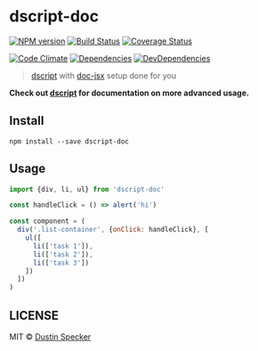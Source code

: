 # dscript-doc
[![NPM version](https://badge.fury.io/js/dscript-doc.svg)](https://badge.fury.io/js/dscript-doc) [![Build Status](https://travis-ci.org/dustinspecker/dscript-doc.svg)](https://travis-ci.org/dustinspecker/dscript-doc) [![Coverage Status](https://img.shields.io/coveralls/dustinspecker/dscript-doc.svg)](https://coveralls.io/r/dustinspecker/dscript-doc?branch=master)

[![Code Climate](https://codeclimate.com/github/dustinspecker/dscript-doc/badges/gpa.svg)](https://codeclimate.com/github/dustinspecker/dscript-doc) [![Dependencies](https://david-dm.org/dustinspecker/dscript-doc.svg)](https://david-dm.org/dustinspecker/dscript-doc/#info=dependencies&view=table) [![DevDependencies](https://david-dm.org/dustinspecker/dscript-doc/dev-status.svg)](https://david-dm.org/dustinspecker/dscript-doc/#info=devDependencies&view=table)

> [dscript](https://github.com/dustinspecker/dscript) with [doc-jsx](https://github.com/dustinspecker/doc-jsx) setup done for you

**Check out [dscript](https://github.com/dustinspecker/dscript) for documentation on more advanced usage.**

## Install
```
npm install --save dscript-doc
```

## Usage
```javascript
import {div, li, ul} from 'dscript-doc'

const handleClick = () => alert('hi')

const component = (
  div('.list-container', {onClick: handleClick}, [
    ul([
      li(['task 1']),
      li(['task 2']),
      li(['task 3'])
    ])
  ])
)
```


## LICENSE
MIT © [Dustin Specker](https://github.com/dustinspecker)
